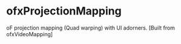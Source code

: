 ofxProjectionMapping
====================

oF projection mapping (Quad warping) with UI adorners. [Built from ofxVideoMapping]
